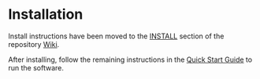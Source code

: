 # Installation

Install instructions have been moved to the [INSTALL](https://github.com/Taco-Network/fork-blockchain/wiki/INSTALL) section of the repository [Wiki](https://github.com/Taco-Network/fork-blockchain/wiki).

After installing, follow the remaining instructions in the
[Quick Start Guide](https://github.com/Taco-Network/fork-blockchain/wiki/Quick-Start-Guide)
to run the software.
